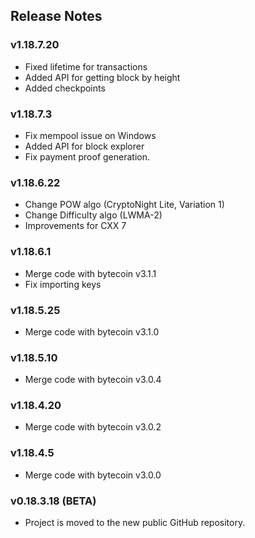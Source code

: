 ## Release Notes

### v1.18.7.20
- Fixed lifetime for transactions
- Added API for getting block by height
- Added checkpoints

### v1.18.7.3
- Fix mempool issue on Windows
- Added API for block explorer
- Fix payment proof generation.

### v1.18.6.22
- Change POW algo (CryptoNight Lite, Variation 1)
- Change Difficulty algo (LWMA-2)
- Improvements for CXX 7

### v1.18.6.1
- Merge code with bytecoin v3.1.1
- Fix importing keys

### v1.18.5.25
- Merge code with bytecoin v3.1.0

### v1.18.5.10
- Merge code with bytecoin v3.0.4

### v1.18.4.20
- Merge code with bytecoin v3.0.2

### v1.18.4.5
- Merge code with bytecoin v3.0.0

### v0.18.3.18 (BETA)
- Project is moved to the new public GitHub repository.
